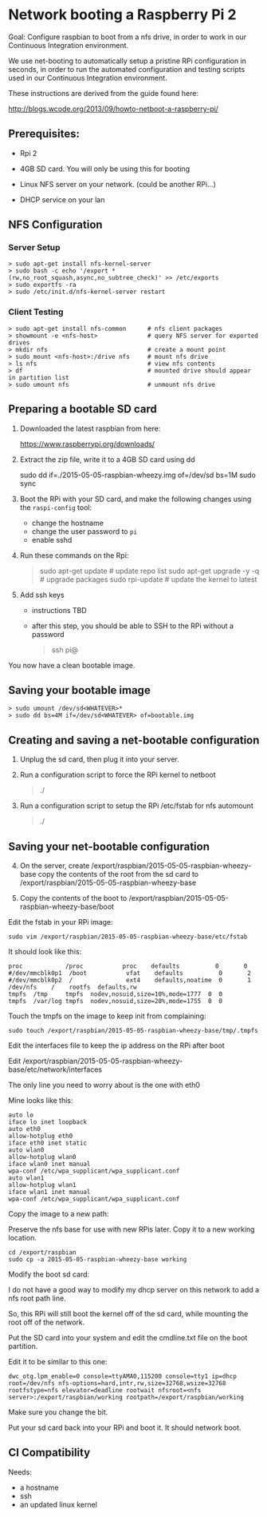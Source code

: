 # Network booting a Raspberry Pi 2

Goal: Configure raspbian to boot from a nfs drive, in order to work in our
Continuous Integration environment.

We use net-booting to automatically setup a pristine RPi configuration in
seconds, in order to run the automated configuration and testing scripts used
in our Continuous Integration environment.

These instructions are derived from the guide found here:

http://blogs.wcode.org/2013/09/howto-netboot-a-raspberry-pi/

## Prerequisites:

- Rpi 2

- 4GB SD card. You will only be using this for booting

- Linux NFS server on your network. (could be another RPi...)

- DHCP service on your lan

## NFS Configuration

### Server Setup

    > sudo apt-get install nfs-kernel-server
    > sudo bash -c echo '/export *(rw,no_root_squash,async,no_subtree_check)' >> /etc/exports
    > sudo exportfs -ra
    > sudo /etc/init.d/nfs-kernel-server restart

### Client Testing

    > sudo apt-get install nfs-common      # nfs client packages
    > showmount -e <nfs-host>              # query NFS server for exported drives
    > mkdir nfs                            # create a mount point
    > sudo mount <nfs-host>:/drive nfs     # mount nfs drive
    > ls nfs                               # view nfs contents
    > df                                   # mounted drive should appear in partition list
    > sudo umount nfs                      # unmount nfs drive

## Preparing a bootable SD card

1. Downloaded the latest raspbian from here:

    https://www.raspberrypi.org/downloads/

2. Extract the zip file, write it to a 4GB SD card using dd

    sudo dd if=./2015-05-05-raspbian-wheezy.img of=/dev/sd<WHATEVER> bs=1M
    sudo sync

3. Boot the RPi with your SD card, and make the following changes using the
   `raspi-config` tool:

   - change the hostname
   - change the user password to `pi`
   - enable sshd

4. Run these commands on the Rpi:

    > sudo apt-get update            # update repo list
    > sudo apt-get upgrade -y -q     # upgrade packages
    > sudo rpi-update                # update the kernel to latest

5. Add ssh keys 

    - instructions TBD
    - after this step, you should be able to SSH to the RPi without a password

      > ssh pi@<hostname>

You now have a clean bootable image.

## Saving your bootable image

    > sudo umount /dev/sd<WHATEVER>*
    > sudo dd bs=4M if=/dev/sd<WHATEVER> of=bootable.img

## Creating and saving a net-bootable configuration

1. Unplug the sd card, then plug it into your server.

2. Run a configuration script to force the RPi kernel to netboot

    > ./
    
3. Run a configuration script to setup the RPi /etc/fstab for nfs automount

    > ./



## Saving your net-bootable configuration

4. On the server, create /export/raspbian/2015-05-05-raspbian-wheezy-base copy
   the contents of the root from the sd card to
   /export/raspbian/2015-05-05-raspbian-wheezy-base

5. Copy the contents of the boot to
   /export/raspbian/2015-05-05-raspbian-wheezy-base/boot


Edit the fstab in your RPi image:

    sudo vim /export/raspbian/2015-05-05-raspbian-wheezy-base/etc/fstab

It should look like this:

    proc            /proc           proc    defaults          0       0
    #/dev/mmcblk0p1  /boot           vfat    defaults          0       2
    #/dev/mmcblk0p2  /               ext4    defaults,noatime  0       1
    /dev/nfs    /    rootfs  defaults,rw  
    tmpfs  /tmp     tmpfs  nodev,nosuid,size=10%,mode=1777  0  0
    tmpfs  /var/log tmpfs  nodev,nosuid,size=20%,mode=1755  0  0

Touch the tmpfs on the image to keep init from complaining:

    sudo touch /export/raspbian/2015-05-05-raspbian-wheezy-base/tmp/.tmpfs

Edit the interfaces file to keep the ip address on the RPi after boot

Edit /export/raspbian/2015-05-05-raspbian-wheezy-base/etc/network/interfaces

The only line you need to worry about is the one with eth0

Mine looks like this:

    auto lo
    iface lo inet loopback
    auto eth0
    allow-hotplug eth0
    iface eth0 inet static
    auto wlan0
    allow-hotplug wlan0
    iface wlan0 inet manual
    wpa-conf /etc/wpa_supplicant/wpa_supplicant.conf
    auto wlan1
    allow-hotplug wlan1
    iface wlan1 inet manual
    wpa-conf /etc/wpa_supplicant/wpa_supplicant.conf

Copy the image to a new path:

Preserve the nfs base for use with new RPis later. Copy it to a new working
location.

    cd /export/raspbian
    sudo cp -a 2015-05-05-raspbian-wheezy-base working

Modify the boot sd card:

I do not have a good way to modify my dhcp server on this network to add a nfs
root path line.

So, this RPi will still boot the kernel off of the sd card, while mounting the
root off of the network.

Put the SD card into your system and edit the cmdline.txt file on the boot
partition.

Edit it to be similar to this one:

    dwc_otg.lpm_enable=0 console=ttyAMA0,115200 console=tty1 ip=dhcp root=/dev/nfs nfs-options=hard,intr,rw,size=32768,wsize=32768 rootfstype=nfs elevator=deadline rootwait nfsroot=<nfs server>:/export/raspbian/working rootpath=/export/raspbian/working

Make sure you change the <nfs server> bit.

Put your sd card back into your RPi and boot it. It should network boot.

## CI Compatibility

Needs:
- a hostname
- ssh
- an updated linux kernel

